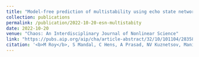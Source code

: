 ```yaml
---
title: "Model-free prediction of multistability using echo state network"
collection: publications
permalink: /publication/2022-10-20-esn-multistabity
date: 2022-10-20
venue: "Chaos: An Interdisciplinary Journal of Nonlinear Science"
link: "https://pubs.aip.org/aip/cha/article-abstract/32/10/101104/2835813/Model-free-prediction-of-multistability-using-echo?"
citation: '<b>M Roy</b>, S Mandal, C Hens, A Prasad, NV Kuznetsov, Manish Dev Shrimali - Chaos: An Interdisciplinary Journal of Nonlinear Science, 2022'
---
```

